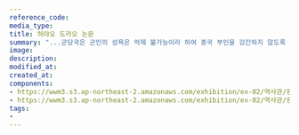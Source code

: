 ```yaml
---
reference_code:
media_type:
title: 하야오 도라오 논문
summary: "...군당국은 군인의 성욕은 억제 불가능이라 하여 중국 부인을 강간하지 않도록 위안소를 설치했다...:1939년 군의관 하야오 도라오 중위의 논문 중"
image:
description:
modified_at:
created_at:
components:
- https://wwm3.s3.ap-northeast-2.amazonaws.com/exhibition/ex-02/역사관/완_하야오+논문/하야오+논문-01.jpg
- https://wwm3.s3.ap-northeast-2.amazonaws.com/exhibition/ex-02/역사관/완_하야오+논문/하야오+논문-17.jpg
tags:
-
---
```

